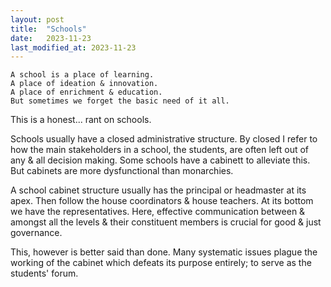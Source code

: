 ```yaml
---
layout: post
title:  "Schools"
date:   2023-11-23
last_modified_at: 2023-11-23
---
```


```
A school is a place of learning.
A place of ideation & innovation.
A place of enrichment & education.
But sometimes we forget the basic need of it all.
```
  This is a honest... rant on schools.

  Schools usually have a closed administrative structure.
By closed I refer to how the main stakeholders in a school, the students, are often left out of any & all decision making.
Some schools have a cabinett to alleviate this.
But cabinets are more dysfunctional than monarchies.

A school cabinet structure usually has the principal or headmaster at its apex.
Then follow the house coordinators & house teachers.
At its bottom we have the representatives.
Here, effective communication between & amongst all the levels & their constituent members is crucial for good & just governance.

This, however is better said than done.
Many systematic issues plague the working of the cabinet which defeats its purpose entirely; to serve as the students' forum.
